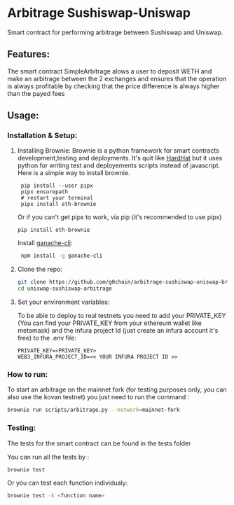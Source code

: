 # Arbitrage Sushiswap-Uniswap
Smart contract for performing arbitrage between Sushiswap and Uniswap.

## Features:
The smart contract SimpleArbitrage alows a user to deposit WETH and make an arbitrage between the 2 exchanges and ensures that the operation is always profitable by checking that the price difference is always higher than the payed fees

## Usage:

### Installation & Setup:

1. Installing Brownie: Brownie is a python framework for smart contracts development,testing and deployments. It's quit like [HardHat](https://hardhat.org) but it uses python for writing test and deployements scripts instead of javascript.
   Here is a simple way to install brownie.
   ```
    pip install --user pipx
    pipx ensurepath
    # restart your terminal
    pipx install eth-brownie
   ```
   Or if you can't get pipx to work, via pip (it's recommended to use pipx)
    ```
    pip install eth-brownie
    ```
   Install [ganache-cli](https://www.npmjs.com/package/ganache-cli): 
   ```sh
    npm install -g ganache-cli
    ```
3. Clone the repo:
   ```sh
   git clone https://github.com/g0chain/arbitrage-sushiswap-uniswap-brownie_2022-year.git
   cd uniswap-sushiswap-arbitrage
   ```

4. Set your environment variables:

   To be able to deploy to real testnets you need to add your PRIVATE_KEY (You can find your PRIVATE_KEY from your ethereum wallet like metamask) and the infura project Id (just create an infura account it's free) to the .env file:
   ```
   PRIVATE_KEY=<PRIVATE_KEY>
   WEB3_INFURA_PROJECT_ID=<< YOUR INFURA PROJECT ID >>
   ```
### How to run:

To start an arbitrage on the mainnet fork (for testing purposes only, you can also use the kovan testnet) you just need to run the command :
   ```sh
   brownie run scripts/arbitrage.py --network=mainnet-fork
   ```
### Testing:

The tests for the smart contract can be found in the tests folder 

You can run all the tests by :
   ```sh
   brownie test
   ```
Or you can test each function individualy:
   ```sh
   brownie test -k <function name>
   ```